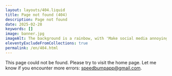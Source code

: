 ```yaml
---
layout: layouts/404.liquid
title: Page not found (404)
description: Page not found
date: 2025-02-28
keywords: []
image: banner.jpg
imageAlt: The background is a rainbow, with 'Make social media annoying' in the middle using the font Comic Sans, and a badly drawn cat in the top right corner. It references the internet meme 'graphic design is my passion'.
eleventyExcludeFromCollections: true
permalink: /en/404.html
---
```


This page could not be found. Please try to visit the home page. Let me know if you encounter more errors: speedbumpapp@gmail.com.
